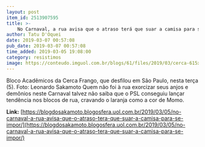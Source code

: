 ```yaml
---
layout: post
item_id: 2513907595
title: >-
    No Carnaval, a rua avisa que o atraso terá que suar a camisa para se impor
author: Tatu D'Oquei
date: 2019-03-07 00:57:08
pub_date: 2019-03-07 00:57:08
time_added: 2019-03-05 19:08:00
category: resistimos
image: https://conteudo.imguol.com.br/blogs/61/files/2019/03/cerca-615x300.jpg
---
```


Bloco Acadêmicos da Cerca Frango, que desfilou em São Paulo, nesta terça (5). Foto: Leonardo Sakamoto Quem não foi à rua exorcizar seus anjos e demônios neste Carnaval talvez não saiba que o PSL conseguiu lançar tendência nos blocos de rua, cravando o laranja como a cor de Momo.

**Link:** [https://blogdosakamoto.blogosfera.uol.com.br/2019/03/05/no-carnaval-a-rua-avisa-que-o-atraso-tera-que-suar-a-camisa-para-se-impor/](https://blogdosakamoto.blogosfera.uol.com.br/2019/03/05/no-carnaval-a-rua-avisa-que-o-atraso-tera-que-suar-a-camisa-para-se-impor/)

